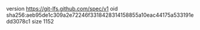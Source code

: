 version https://git-lfs.github.com/spec/v1
oid sha256:aeb95de1c309a2e72246f3318428314158855a10eac44175a533191edd3078c1
size 1152
